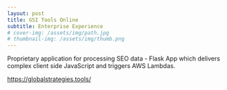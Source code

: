 ```yaml
---
layout: post
title: GSI Tools Online
subtitle: Enterprise Experience
# cover-img: /assets/img/path.jpg
# thumbnail-img: /assets/img/thumb.png
---
```


Proprietary application for processing SEO data - Flask App which delivers complex client side JavaScript and triggers AWS Lambdas.

https://globalstrategies.tools/